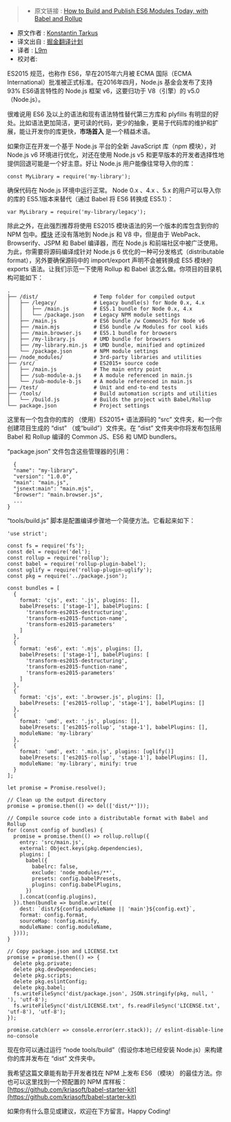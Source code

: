 >* 原文链接 : [How to Build and Publish ES6 Modules Today, with Babel and Rollup](https://medium.com/@tarkus/how-to-build-and-publish-es6-modules-today-with-babel-and-rollup-4426d9c7ca71#.oqt9xunbj)
* 原文作者 : [Konstantin Tarkus](https://medium.com/@tarkus)
* 译文出自 : [掘金翻译计划](https://github.com/xitu/gold-miner)
* 译者 : [L9m](https://github.com/L9m)
* 校对者:

ES2015 规范，也称作 ES6，早在2015年六月被 ECMA 国际（ECMA International）批准被正式标准。在2016年四月，Node.js 基金会发布了支持 93% ES6语言特性的 Node.js 框架 v6，这要归功于 V8（引擎）的 v5.0（Node.js）。

很难说用 ES6 及以上的语法和现有语法特性替代第三方库和 plyfills 有明显的好处。比如语法更加简洁，更可读的代码，更少的抽象，更易于代码库的维护和扩展，能让开发你的库更快，**市场首入** 是一个精益术语。

如果你正在开发一个基于 Node.js 平台的全新 JavaScript 库（npm 模块），对 Node.js v6 环境进行优化，对还在使用 Node.js v5 和更早版本的开发者选择性地提供回退可能是一个好主意。好让 Node.js 用户能像往常导入你的库：

    const MyLibrary = require('my-library');

确保代码在 Node.js 环境中运行正常。 Node 0.x 、4.x 、5.x 的用户可以导入你的库的 ES5.1版本来替代（通过 Babel 将 ES6 转换成 ES5.1）：

    var MyLibrary = require('my-library/legacy');

除此之外，在此强烈推荐将使用 ES2015 模块语法的另一个版本的库包含到你的 NPM 包中。[模块](https://twitter.com/koistya/status/726042867211325440) 还没有落地到 Node.js 和 V8 中，但是由于 WebPack、Browserify、JSPM 和 Babel 编译器，而在 Node.js 和前端社区中被广泛使用。为此，你需要将源码编译成针对 Node.js 6 优化的一种可分发格式（distributable format），另外要确保源码中的 import/export 声明不会被转换成 ES5 模块的 exports 语法。让我们示范一下使用 Rollup 和 Babel 该怎么做。你项目的目录机构可能如下：

    .
    ├── /dist/                  # Temp folder for compiled output
    │   ├── /legacy/            # Legacy bundle(s) for Node 0.x, 4.x
    │   │   ├── /main.js        # ES5.1 bundle for Node 0.x, 4.x
    │   │   └── /package.json   # Legacy NPM module settings
    │   ├── /main.js            # ES6 bundle /w CommonJS for Node v6
    │   ├── /main.mjs           # ES6 bundle /w Modules for cool kids
    │   ├── /main.browser.js    # ES5.1 bundle for browsers
    │   ├── /my-library.js      # UMD bundle for browsers
    │   ├── /my-library.min.js  # UMD bundle, minified and optimized
    │   └── /package.json       # NPM module settings
    ├── /node_modules/          # 3rd-party libraries and utilities
    ├── /src/                   # ES2015+ source code
    │   ├── /main.js            # The main entry point
    │   ├── /sub-module-a.js    # A module referenced in main.js
    │   └── /sub-module-b.js    # A module referenced in main.js
    ├── /test/                  # Unit and end-to-end tests
    ├── /tools/                 # Build automation scripts and utilities
    │   └── /build.js           # Builds the project with Babel/Rollup
    └── package.json            # Project settings

这里有一个包含你的库的 （使用）ES2015+ 语法源码的 “src” 文件夹，和一个你创建项目生成的 “dist” （或“build”）文件夹。在 “dist” 文件夹中你将发布包括用 Babel 和 Rollup 编译的 Common JS、ES6 和 UMD bundlers。

“package.json” 文件包含这些管理器的引用：

      {  
      "name": "my-library",  
      "version": "1.0.0",  
      "main": "main.js",  
      "jsnext:main": "main.mjs",  
      "browser": "main.browser.js",  
      ...  
    }

“tools/build.js” 脚本是配置编译步骤地一个简便方法。它看起来如下：

    'use strict';

    const fs = require('fs');
    const del = require('del');
    const rollup = require('rollup');
    const babel = require('rollup-plugin-babel');
    const uglify = require('rollup-plugin-uglify');
    const pkg = require('../package.json');

    const bundles = [
      {
        format: 'cjs', ext: '.js', plugins: [],
        babelPresets: ['stage-1'], babelPlugins: [
          'transform-es2015-destructuring',
          'transform-es2015-function-name',
          'transform-es2015-parameters'
        ]
      },
      {
        format: 'es6', ext: '.mjs', plugins: [],
        babelPresets: ['stage-1'], babelPlugins: [
          'transform-es2015-destructuring',
          'transform-es2015-function-name',
          'transform-es2015-parameters'
        ]
      },
      {
        format: 'cjs', ext: '.browser.js', plugins: [],
        babelPresets: ['es2015-rollup', 'stage-1'], babelPlugins: []
      },
      {
        format: 'umd', ext: '.js', plugins: [],
        babelPresets: ['es2015-rollup', 'stage-1'], babelPlugins: [],
        moduleName: 'my-library'
      },
      {
        format: 'umd', ext: '.min.js', plugins: [uglify()]
        babelPresets: ['es2015-rollup', 'stage-1'], babelPlugins: [],
        moduleName: 'my-library', minify: true
      }
    ];

    let promise = Promise.resolve();

    // Clean up the output directory
    promise = promise.then(() => del(['dist/*']));

    // Compile source code into a distributable format with Babel and Rollup
    for (const config of bundles) {
      promise = promise.then(() => rollup.rollup({
        entry: 'src/main.js',
        external: Object.keys(pkg.dependencies),
        plugins: [
          babel({
            babelrc: false,
            exclude: 'node_modules/**',
            presets: config.babelPresets,
            plugins: config.babelPlugins,
          })
        ].concat(config.plugins),
      }).then(bundle => bundle.write({
        dest: `dist/${config.moduleName || 'main'}${config.ext}`,
        format: config.format,
        sourceMap: !config.minify,
        moduleName: config.moduleName,
      })));
    }

    // Copy package.json and LICENSE.txt
    promise = promise.then(() => {
      delete pkg.private;
      delete pkg.devDependencies;
      delete pkg.scripts;
      delete pkg.eslintConfig;
      delete pkg.babel;
      fs.writeFileSync('dist/package.json', JSON.stringify(pkg, null, '  '), 'utf-8');
      fs.writeFileSync('dist/LICENSE.txt', fs.readFileSync('LICENSE.txt', 'utf-8'), 'utf-8');
    });

    promise.catch(err => console.error(err.stack)); // eslint-disable-line no-console



现在你可以通过运行 “node tools/build”（假设你本地已经安装 Node.js）来构建你的库并发布在 “dist” 文件夹中。

我希望这篇文章能有助于开发者找在 NPM 上发布 ES6 （模块） 的最佳方法。你也可以这里找到一个预配置的 NPM 库样板： [https://github.com/kriasoft/babel-starter-kit](https://github.com/kriasoft/babel-starter-kit)

如果你有什么意见或建议，欢迎在下方留言。Happy Coding!

